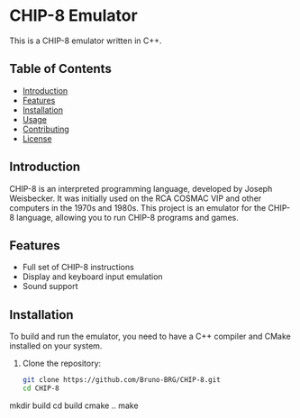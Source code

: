# CHIP-8 Emulator

This is a CHIP-8 emulator written in C++.

## Table of Contents
- [Introduction](#introduction)
- [Features](#features)
- [Installation](#installation)
- [Usage](#usage)
- [Contributing](#contributing)
- [License](#license)

## Introduction
CHIP-8 is an interpreted programming language, developed by Joseph Weisbecker. It was initially used on the RCA COSMAC VIP and other computers in the 1970s and 1980s. This project is an emulator for the CHIP-8 language, allowing you to run CHIP-8 programs and games.

## Features
- Full set of CHIP-8 instructions
- Display and keyboard input emulation
- Sound support

## Installation
To build and run the emulator, you need to have a C++ compiler and CMake installed on your system.

1. Clone the repository:
   ```sh
   git clone https://github.com/Bruno-BRG/CHIP-8.git
   cd CHIP-8
   ```
  mkdir build
  cd build
  cmake ..
  make
